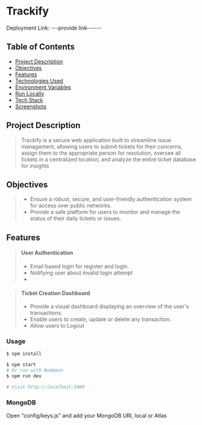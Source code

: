 
# Trackify

Deployment Link: ---provide link------

## Table of Contents

-   [Project Description](#project-description)
-   [Objectives](#objectives)
-   [Features](#features)
-   [Technologies Used](#technologies-used)
-   [Environment Variables](#environment-variables)
-   [Run Locally](#run-locally)
-   [Tech Stack](#tech-stack)
-   [Screenshots](#screenshots)

## Project Description
> Trackify is a secure web application built to streamline issue management, allowing users to submit tickets for their concerns, assign them to the appropriate person for resolution, oversee all tickets in a centralized location, and analyze the entire ticket database for insights

## Objectives

> -   Ensure a robust, secure, and user-friendly authentication system for access over public networks.
> -   Provide a safe platform for users to monitor and manage the status of their daily tickets or issues.

## Features

> #### User Authentication
>
> -   Email based login for register and login.
> -   Notifying user about invalid login attempt   
> -   

> #### Ticket Creation Dashboard
>
> -   Provide a visual dashboard displaying an overview of the user's transactions.
> -   Enable users to create, update or delete any transaction.
> -   Allow users to Logout

### Usage

```sh
$ npm install
```

```sh
$ npm start
# Or run with Nodemon
$ npm run dev

# Visit http://localhost:5000
```

### MongoDB

Open "config/keys.js" and add your MongoDB URI, local or Atlas

